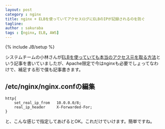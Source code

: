```yaml
---
layout: post
category : nginx
title: nginx + ELBを使っていてアクセスログにELBのIPが記録されるのを防ぐ
tagline: 
author : sakuraba
tags : [nginx, ELB, AWS]
---
```

{% include JB/setup %}

システムチームの小林さんが[ELBを使っていても本当のアクセス元を取る方法](http://tech.basicinc.jp/AWS/2013/04/28/aws_elb_customlog/)という記事を書いていましたが、Apache限定で今はnginxも必要でしょってなわけで、補足する形で僕も記事書きます。

## /etc/nginx/nginx.confの編集

	http{
		set_real_ip_from   10.0.0.0/8;
		real_ip_header     X-Forwarded-For;
	}

と、こんな感じで指定してあげるとOK。これだけでいけます。簡単ですね。